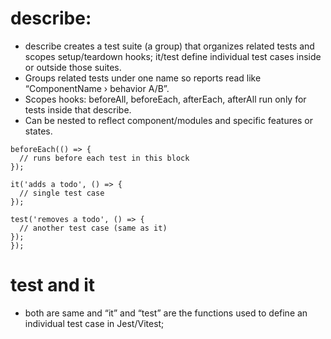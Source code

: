 # describe:

- describe creates a test suite (a group) that organizes related tests and scopes setup/teardown hooks; it/test define individual test cases inside or outside those suites.
- Groups related tests under one name so reports read like “ComponentName › behavior A/B”.
- Scopes hooks: beforeAll, beforeEach, afterEach, afterAll run only for tests inside that describe.
- Can be nested to reflect component/modules and specific features or states.

```jsdescribe('TodoList', () => {
beforeEach(() => {
  // runs before each test in this block
});

it('adds a todo', () => {
  // single test case
});

test('removes a todo', () => {
  // another test case (same as it)
});
});
```

# test and it

- both are same and “it” and “test” are the functions used to define an individual test case in Jest/Vitest;
